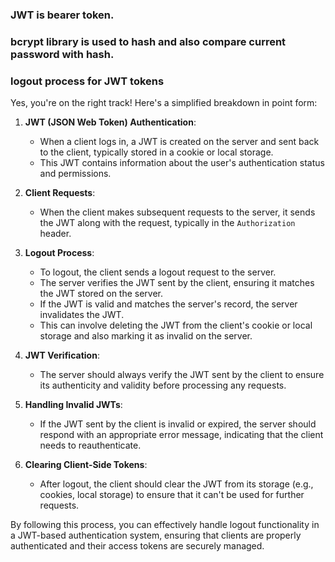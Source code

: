 ### JWT is bearer token.

### bcrypt library is used to hash and also compare current password with hash.


### logout process for JWT tokens

Yes, you're on the right track! Here's a simplified breakdown in point form:

1. **JWT (JSON Web Token) Authentication**:
    - When a client logs in, a JWT is created on the server and sent back to the client, typically stored in a cookie or local storage.
    - This JWT contains information about the user's authentication status and permissions.

2. **Client Requests**:
    - When the client makes subsequent requests to the server, it sends the JWT along with the request, typically in the `Authorization` header.

3. **Logout Process**:
    - To logout, the client sends a logout request to the server.
    - The server verifies the JWT sent by the client, ensuring it matches the JWT stored on the server.
    - If the JWT is valid and matches the server's record, the server invalidates the JWT.
    - This can involve deleting the JWT from the client's cookie or local storage and also marking it as invalid on the server.

4. **JWT Verification**:
    - The server should always verify the JWT sent by the client to ensure its authenticity and validity before processing any requests.

5. **Handling Invalid JWTs**:
    - If the JWT sent by the client is invalid or expired, the server should respond with an appropriate error message, indicating that the client needs to reauthenticate.

6. **Clearing Client-Side Tokens**:
    - After logout, the client should clear the JWT from its storage (e.g., cookies, local storage) to ensure that it can't be used for further requests.

By following this process, you can effectively handle logout functionality in a JWT-based authentication system, ensuring that clients are properly authenticated and their access tokens are securely managed.